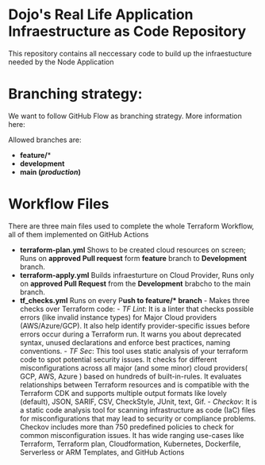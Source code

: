 
# Dojo's Real Life Application Infraestructure as Code Repository

This repository contains all neccessary code to build up the infraestucture needed by the Node Application

# Branching strategy:

We want to follow GitHub Flow as branching strategy.
More information here:

Allowed branches are:

 - **feature/*** 
 - **development**
 - **main (*production*)**

# Workflow Files

There are three main files used to complete the whole Terraform Workflow, all of them implemented on GitHub Actions

- **terraform-plan.yml** Shows to be created cloud resources on screen; Runs on **approved Pull request** form **feature** branch to **Development** branch.
- **terraform-apply.yml** Builds infraesturture on Cloud Provider, Runs only on **approved Pull Request** from the **Development** brabcho to the main branch. 
- **tf_checks.yml** Runs on every P**ush to feature/* branch**
		-	Makes three checks over Terraform code:
			-	*TF Lint*: It is a linter that checks possible errors (like invalid instance types) for Major Cloud providers 		(AWS/Azure/GCP). It also help identify provider-specific issues before errors occur during a Terraform run. It warns you about deprecated syntax, unused declarations and enforce best practices, naming conventions.
			-	*TF Sec*: This tool uses static analysis of your terraform code to spot potential security issues. It checks for different misconfigurations across all major (and some minor) cloud providers( GCP, AWS, Azure ) based on hundreds of built-in-rules. It evaluates relationships between Terraform resources and is compatible with the Terraform CDK and supports multiple output formats like lovely (default), JSON, SARIF, CSV, CheckStyle, JUnit, text, Gif.
			-	*Checkov*: It is a static code analysis tool for scanning infrastructure as code (IaC) files for misconfigurations that may lead to security or compliance problems. Checkov includes more than 750 predefined policies to check for common misconfiguration issues. It has wide ranging use-cases like Terraform, Terraform plan, Cloudformation, Kubernetes, Dockerfile, Serverless or ARM Templates, and GitHub Actions


